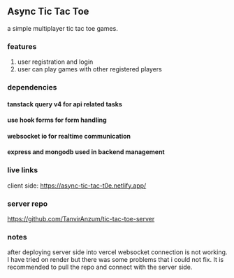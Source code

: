## Async Tic Tac Toe

a simple multiplayer tic tac toe games.

### features

1. user registration and login
2. user can play games with other registered players

### dependencies

#### tanstack query v4 for api related tasks

#### use hook forms for form handling

#### websocket io for realtime communication

#### express and mongodb used in backend management

### live links

client side: https://async-tic-tac-t0e.netlify.app/

### server repo

https://github.com/TanvirAnzum/tic-tac-toe-server

### notes

after deploying server side into vercel websocket connection is not working. I have tried on render but there was some problems that i could not fix. It is recommended to pull the repo and connect with the server side.
